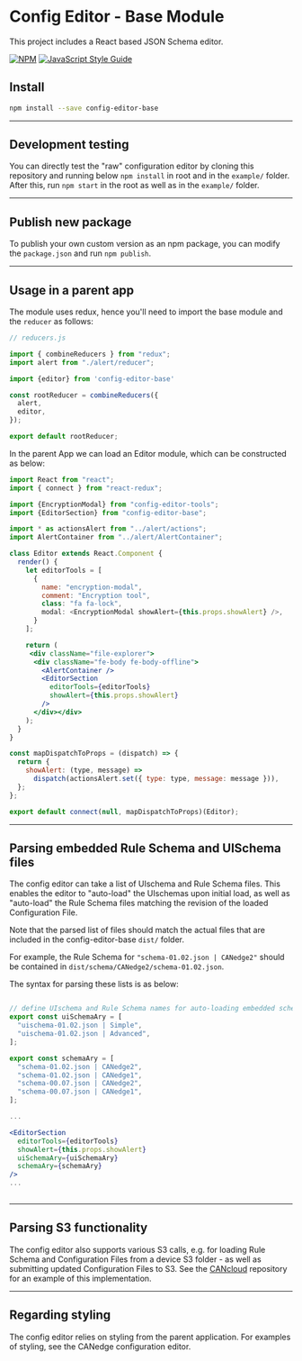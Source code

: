 # Config Editor - Base Module

This project includes a React based JSON Schema editor.

[![NPM](https://img.shields.io/npm/v/config-editor-base.svg)](https://www.npmjs.com/package/config-editor-base) [![JavaScript Style Guide](https://img.shields.io/badge/code_style-standard-brightgreen.svg)](https://standardjs.com)

## Install

```bash
npm install --save config-editor-base
```

----

## Development testing 
You can directly test the "raw" configuration editor by cloning this repository and running below `npm install` in root and in the `example/` folder. After this, run `npm start` in the root as well as in the `example/` folder.

----
## Publish new package 
To publish your own custom version as an npm package, you can modify the `package.json` and run `npm publish`.

----

## Usage in a parent app

The module uses redux, hence you'll need to import the base module and the `reducer` as follows:

```jsx 
// reducers.js 

import { combineReducers } from "redux";
import alert from "./alert/reducer";

import {editor} from 'config-editor-base'

const rootReducer = combineReducers({
  alert,
  editor,
});

export default rootReducer;

```
In the parent App we can load an Editor module, which can be constructed as below:

```jsx 
import React from "react";
import { connect } from "react-redux";

import {EncryptionModal} from "config-editor-tools";
import {EditorSection} from "config-editor-base";

import * as actionsAlert from "../alert/actions";
import AlertContainer from "../alert/AlertContainer";

class Editor extends React.Component {
  render() {
    let editorTools = [
      {
        name: "encryption-modal",
        comment: "Encryption tool",
        class: "fa fa-lock",
        modal: <EncryptionModal showAlert={this.props.showAlert} />,
      }
    ];

    return (
     <div className="file-explorer">
	  <div className="fe-body fe-body-offline">
        <AlertContainer />
        <EditorSection
          editorTools={editorTools}
          showAlert={this.props.showAlert}
        />
      </div></div>
    );
  }
}

const mapDispatchToProps = (dispatch) => {
  return {
    showAlert: (type, message) =>
      dispatch(actionsAlert.set({ type: type, message: message })),
  };
};

export default connect(null, mapDispatchToProps)(Editor);

```

----
## Parsing embedded Rule Schema and UISchema files 

The config editor can take a list of UIschema and Rule Schema files. This enables the editor to "auto-load" the UIschemas upon initial load, as well as "auto-load" the Rule Schema files matching the revision of the loaded Configuration File. 

Note that the parsed list of files should match the actual files that are included in the config-editor-base `dist/` folder. 

For example, the Rule Schema for `"schema-01.02.json | CANedge2"` should be contained in `dist/schema/CANedge2/schema-01.02.json`.

The syntax for parsing these lists is as below:

```jsx 

// define UIschema and Rule Schema names for auto-loading embedded schema files
export const uiSchemaAry = [
  "uischema-01.02.json | Simple",
  "uischema-01.02.json | Advanced",
];

export const schemaAry = [
  "schema-01.02.json | CANedge2",
  "schema-01.02.json | CANedge1",
  "schema-00.07.json | CANedge2",
  "schema-00.07.json | CANedge1",
];

...

<EditorSection
  editorTools={editorTools}
  showAlert={this.props.showAlert}
  uiSchemaAry={uiSchemaAry}
  schemaAry={schemaAry}
/>
...
		  
```

----
## Parsing S3 functionality 
The config editor also supports various S3 calls, e.g. for loading Rule Schema and Configuration Files from a device S3 folder - as well as submitting updated Configuration Files to S3. See the [CANcloud](https://github.com/CSS-Electronics/cancloud) repository for an example of this implementation.

---- 
## Regarding styling
The config editor relies on styling from the parent application. For examples of styling, see the CANedge configuration editor.

